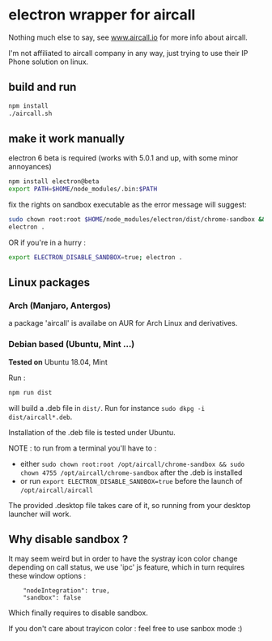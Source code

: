 # electron wrapper for aircall

Nothing much else to say, see www.aircall.io for more info about aircall.

I'm not affiliated to aircall company in any way, just trying to use their IP Phone solution on linux.

## build and run

```sh
npm install
./aircall.sh
```

## make it work manually

electron 6 beta is required
(works with 5.0.1 and up, with some minor annoyances)

```sh
npm install electron@beta
export PATH=$HOME/node_modules/.bin:$PATH
```

fix the rights on sandbox executable as the error message will suggest:

```sh
sudo chown root:root $HOME/node_modules/electron/dist/chrome-sandbox && sudo chown 4755 $HOME/node_modules/electron/dist/chrome-sandbox
electron .
```
    
OR if you're in a hurry :

```sh
export ELECTRON_DISABLE_SANDBOX=true; electron .
```

## Linux packages

### Arch (Manjaro, Antergos)

a package 'aircall' is availabe on AUR for Arch Linux and derivatives.

### Debian based (Ubuntu, Mint ...)

**Tested on** Ubuntu 18.04, Mint

Run :

```sh
npm run dist
```

will build a .deb file in `dist/`. Run for instance `sudo dkpg -i dist/aircall*.deb`.

Installation of the .deb file is tested under Ubuntu.

NOTE : to run from a terminal you'll have to :

- either `sudo chown root:root /opt/aircall/chrome-sandbox && sudo chown 4755 /opt/aircall/chrome-sandbox` after the .deb is installed
- or run `export ELECTRON_DISABLE_SANDBOX=true` before the launch of `/opt/aircall/aircall`

The provided .desktop file takes care of it, so running from your desktop launcher will work.

## Why disable sandbox ?

It may seem weird but in order to have the systray icon color change depending on call status, we use 'ipc' js feature, which in turn requires these window options :

```
    "nodeIntegration": true,
    "sandbox": false
```

Which finally requires to disable sandbox.

If you don't care about trayicon color : feel free to use sanbox mode :)



